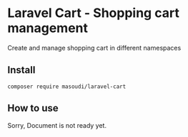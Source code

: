 # Laravel Cart - Shopping cart management

Create and manage shopping cart in different namespaces

## Install

```shell
composer require masoudi/laravel-cart
```

## How to use

Sorry, Document is not ready yet.